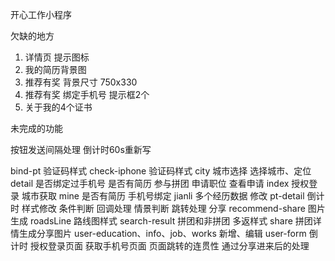 
开心工作小程序

欠缺的地方
1. 详情页 提示图标
2. 我的简历背景图
3. 推荐有奖 背景尺寸 750x330
4. 推荐有奖 绑定手机号 提示框2个
5. 关于我的4个证书

未完成的功能

按钮发送间隔处理
倒计时60s重新写

bind-pt 验证码样式
check-iphone 验证码样式
city 城市选择 选择城市、定位
detail 是否绑定过手机号 是否有简历 参与拼团 申请职位 查看申请
index 授权登录 城市获取
mine 是否有简历 手机号绑定 
jianli 多个经历数据 修改
pt-detail 倒计时 样式修改 条件判断 回调处理 情景判断 跳转处理 分享
recommend-share 图片生成
roadsLine 路线图样式
search-result 拼团和非拼团 多返样式
share 拼团详情生成分享图片
user-education、info、job、works 新增、编辑
user-form 倒计时
授权登录页面 获取手机号页面
页面跳转的连贯性
通过分享进来后的处理




